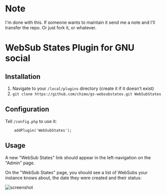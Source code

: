 # Note

I'm done with this. If someone wants to maintain it send me a note and I'll transfer the repo. Or just fork it, or whatever.

# WebSub States Plugin for GNU social

## Installation

1. Navigate to your `/local/plugins` directory (create it if it doesn't exist)
1. `git clone https://github.com/chimo/gs-websubstates.git WebSubStates`

## Configuration

Tell `/config.php` to use it:

```
    addPlugin('WebSubStates');
```

## Usage

A new "WebSub States" link should appear in the left-navigation on the "Admin" page.

On the "WebSub States" page, you should see a list of WebSubs your instance knows about, the date they were created and their status:

![screenshot](https://static.chromic.org/repos/gs-websubstates/screenshot.png)

